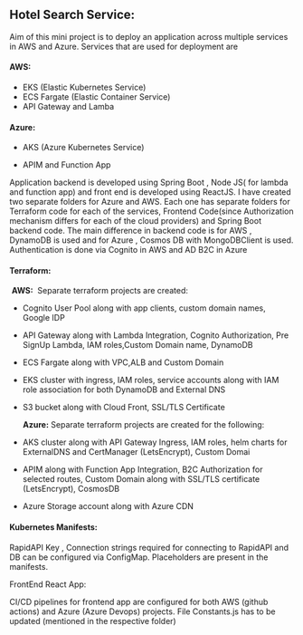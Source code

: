 ## **Hotel Search Service:**

Aim of this mini project is to deploy an application across multiple services in AWS and Azure.  Services that are used for deployment are 

#### **AWS:**

- EKS (Elastic Kubernetes Service)
- ECS Fargate (Elastic Container Service)
- API Gateway and Lamba

#### **Azure:**

- AKS (Azure Kubernetes Service)

- APIM and Function App

  

Application backend is developed using Spring Boot , Node JS( for lambda and function app) and front end is developed using ReactJS.
	I have created two separate folders for Azure and AWS. Each one has separate folders for Terraform code for each of the services, Frontend Code(since Authorization mechanism differs for each of the cloud providers) and Spring Boot backend code. The main difference in backend code is for AWS , DynamoDB is used and for Azure , Cosmos DB with MongoDBClient is used.
Authentication is done via Cognito in AWS and AD B2C in Azure

#### **Terraform:**

​	**AWS:**
​	Separate terraform projects are created:

- Cognito User Pool along with app clients, custom domain names, Google IDP

- API Gateway along with Lambda Integration, Cognito Authorization, Pre SignUp Lambda, IAM roles,Custom Domain name, DynamoDB

- ECS Fargate along with VPC,ALB and Custom Domain

- EKS cluster with ingress, IAM roles, service accounts along with IAM role association for both DynamoDB and External DNS

- S3 bucket along with Cloud Front, SSL/TLS Certificate 

  

  **Azure:**
  Separate terraform projects are created for the following:

- AKS cluster along with API Gateway Ingress, IAM roles, helm charts for ExternalDNS and CertManager (LetsEncrypt), Custom Domai

- APIM along with Function App Integration, B2C Authorization for selected routes, Custom Domain along with SSL/TLS certificate (LetsEncrypt), CosmosDB 

- Azure Storage account along with Azure CDN

  

#### **Kubernetes Manifests:**

RapidAPI Key , Connection strings required for connecting to RapidAPI and DB can be configured via ConfigMap. Placeholders are present in the manifests.

FrontEnd React App:

 CI/CD pipelines for frontend app are configured for both AWS (github actions) and Azure (Azure Devops) projects. File Constants.js has to be updated (mentioned in the respective folder)